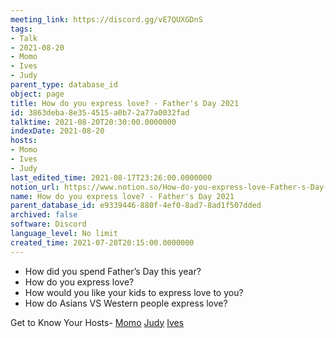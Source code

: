 ```yaml
---
meeting_link: https://discord.gg/vE7QUXGDnS
tags:
- Talk
- 2021-08-20
- Momo
- Ives
- Judy
parent_type: database_id
object: page
title: How do you express love? - Father's Day 2021
id: 3863deba-8e35-4515-a0b7-2a77a0032fad
talktime: 2021-08-20T20:30:00.0000000
indexDate: 2021-08-20
hosts:
- Momo
- Ives
- Judy
last_edited_time: 2021-08-17T23:26:00.0000000
notion_url: https://www.notion.so/How-do-you-express-love-Father-s-Day-2021-3863deba8e354515a0b72a77a0032fad
name: How do you express love? - Father's Day 2021
parent_database_id: e9339446-880f-4ef0-8ad7-8ad1f507dded
archived: false
software: Discord
language_level: No limit
created_time: 2021-07-20T20:15:00.0000000
---
```


   - How did you spend Father’s Day this year?
   - How do you express love?
   - How would you like your kids to express love to you?
   - How do Asians VS Western people express love? 

Get to Know Your Hosts-
[Momo](/23f0f26c7f1547c0b08477c0c6f1f461)
[Judy](/d7df8bdfae994fc1a37a32b73806247f)
[Ives](/80871d292cbd411da0b1ab74bb5bccfd)





